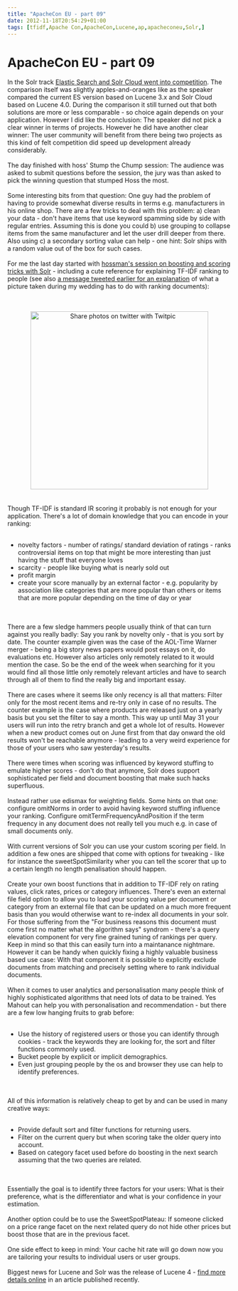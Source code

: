```yaml
---
title: "ApacheCon EU - part 09"
date: 2012-11-18T20:54:29+01:00
tags: [tfidf,Apache Con,ApacheCon,Lucene,ap,apacheconeu,Solr,]
---
```


# ApacheCon EU - part 09


In the Solr track <a 
href=”http://www.slideshare.net/kucrafal/battle-of-the-giants-apache-solr-vs-elasticsearch”>Elastic Search and Solr 
Cloud went into competition</a>. The comparison itself was slightly apples-and-oranges like as the speaker compared the 
current ES version based on Lucene 3.x and Solr Cloud based on Lucene 4.0. During the comparison it still turned out 
that both solutions are more or less comparable - so choice again depends on your application. However I did like the 
conclusion: The speaker did not pick a clear winner in terms of projects. However he did have another clear winner: The 
user community will benefit from there being two projects as this kind of felt competition did speed up development 
already considerably.<br><br>The day finished with hoss' Stump the Chump session: The audience was asked to submit 
questions before the session, the jury was than asked to pick the winning question that stumped Hoss the 
most.<br><br>Some interesting bits from that question: One guy had the problem of having to provide somewhat diverse 
results in terms e.g. manufacturers in his online shop. There are a few tricks to deal with this problem: a) clean your 
data - don't have items that use keyword spamming side by side with regular entries. Assuming this is done you could b) 
use grouping to collapse items from the same manufacturer and let the user drill deeper from there. Also using c) a 
secondary sorting value can help - one hint: Solr ships with a random value out of the box for such cases. <br><br>For 
me the last day started with <a href="http://people.apache.org/~hossman/ac2012eu/">hossman's session on boosting and 
scoring tricks with Solr</a> - including a cute reference for explaining TF-IDF ranking to people (see also <a 
href="http://twitter.com/MaineC/status/256361114923851776">a message tweeted earlier for an explanation</a> of what a 
picture taken during my wedding has to do with ranking documents):<br><br><center><br><a 
href="http://twitpic.com/bbb9lg" title="Share photos on twitter with Twitpic"><img 
src="http://twitpic.com/show/large/bbb9lg.jpg" width="400" alt="Share photos on twitter with 
Twitpic"></a><br></center><br><br>Though TF-IDF is standard IR scoring it probably is not enough for your application. 
There's a lot of domain knowledge that you can encode in your ranking:<br><ul><br><li>novelty factors - number of 
ratings/ standard deviation of ratings - ranks controversial items on top that might be more interesting than just 
having the stuff that everyone loves<br><li>scarcity - people like buying what is nearly sold out<br><li>profit 
margin<br><li>create your score manually by an external factor - e.g. popularity by association like categories that 
are more popular than others or items that are more popular depending on the time of day or year<br></ul><br><br>There 
are a few sledge hammers people usually think of that can turn against you really badly: Say you rank by novelty only - 
that is you sort by date. The counter example given was the case of the AOL-Time Warner merger - being a big story news 
papers would post essays on it, do evaluations etc. However also articles only remotely related to it would mention the 
case. So be the end of the week when searching for it you would find all those little only remotely relevant articles 
and have to search through all of them to find the really big and important essay.<br><br>There are cases where it 
seems like only recency is all that matters: Filter only for the most recent items and re-try only in case of no 
results. The counter example is the case where products are released just on a yearly basis but you set the filter to 
say a month. This way up until May 31 your users will run into the retry branch and get a whole lot of results. However 
when a new product comes out on June first from that day onward the old results won't be reachable anymore - leading to 
a very weird experience for those of your users who saw yesterday's results.<br><br>There were times when scoring was 
influenced by keyword stuffing to emulate higher scores - don't do that anymore, Solr does support sophisticated per 
field and document boosting that make such hacks superfluous.<br><br>Instead rather use edismax for weighting fields. 
Some hints on that one: configure omitNorms in order to avoid having keyword stuffing influence your ranking. Configure 
omitTermFrequencyAndPosition if the term frequency in any document does not really tell you much e.g. in case of small 
documents only.<br><br>With current versions of Solr you can use your custom scoring per field. In addition a few ones 
are shipped that come with options for tweaking - like for instance the sweetSpotSimilarity wher you can tell the 
scorer that up to a certain length no length penalisation should happen.<br><br>Create your own boost functions that in 
addition to TF-IDF rely on rating values, click rates, prices or category influences. There's even an external file 
field option to allow you to load your scoring value per document or category from an external file that can be updated 
on a much more frequent basis than you would otherwise want to re-index all documents in your solr. For those suffering 
from the "For business reasons this document must come first no matter what the algorithm says" syndrom - there's a 
query elevation component for very fine grained tuning of rankings per query. Keep in mind so that this can easily turn 
into a maintanance nightmare. However it can be handy when quickly fixing a highly valuable business based use case: 
With that component it is possible to explicitly exclude documents from matching and precisely setting where to rank 
individual documents.<br><br>When it comes to user analytics and personalisation many people think of highly 
sophisticated algorithms that need lots of data to be trained. Yes Mahout can help you with personalisation and 
recommendation - but there are a few low hanging fruits to grab before:<br><ul><br><li>Use the history of registered 
users or those you can identify through cookies - track the keywords they are looking for, the sort and filter 
functions commonly used.<br><li>Bucket people by explicit or implicit demographics.<br><li>Even just grouping people by 
the os and browser they use can help to identify preferences.<br></ul><br><br>All of this information is relatively 
cheap to get by and can be used in many creative ways:<br><ul><br><li>Provide default sort and filter functions for 
returning users.<br><li>Filter on the current query but when scoring take the older query into account.<br><li>Based on 
category facet used before do boosting in the next search assuming that the two queries are 
related.<br></ul><br><br>Essentially the goal is to identify three factors for your users: What is their preference, 
what is the differentiator and what is your confidence in your estimation.<br><br>Another option could be to use the 
SweetSpotPlateau: If someone clicked on a price range facet on the next related query do not hide other prices but 
boost those that are in the previous facet.<br><br>One side effect to keep in mind: Your cache hit rate will go down 
now you are tailoring your results to individual users or user groups.<br><br>Biggest news for Lucene and Solr was the 
release of Lucene 4 - <a href=”http://www.h-online.com/open/news/item/Lucene-and-Solr-4-0-released-1728616.html”>find 
more details online</a> in an article published recently.
